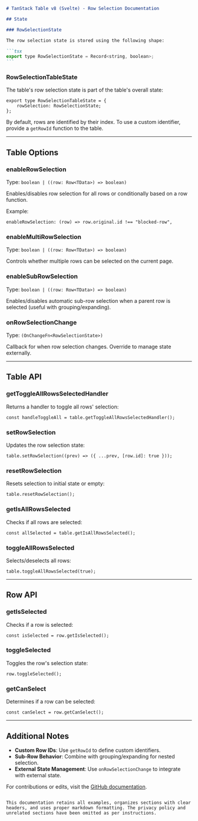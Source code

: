 ````markdown
# TanStack Table v8 (Svelte) - Row Selection Documentation

## State

### RowSelectionState

The row selection state is stored using the following shape:

```tsx
export type RowSelectionState = Record<string, boolean>;
```
````

### RowSelectionTableState

The table's row selection state is part of the table's overall state:

```tsx
export type RowSelectionTableState = {
	rowSelection: RowSelectionState;
};
```

By default, rows are identified by their index. To use a custom identifier, provide a `getRowId` function to the table.

---

## Table Options

### enableRowSelection

Type: `boolean | ((row: Row<TData>) => boolean)`

Enables/disables row selection for all rows or conditionally based on a row function.

Example:

```tsx
enableRowSelection: (row) => row.original.id !== "blocked-row",
```

### enableMultiRowSelection

Type: `boolean | ((row: Row<TData>) => boolean)`

Controls whether multiple rows can be selected on the current page.

### enableSubRowSelection

Type: `boolean | ((row: Row<TData>) => boolean)`

Enables/disables automatic sub-row selection when a parent row is selected (useful with grouping/expanding).

### onRowSelectionChange

Type: `(OnChangeFn<RowSelectionState>)`

Callback for when row selection changes. Override to manage state externally.

---

## Table API

### getToggleAllRowsSelectedHandler

Returns a handler to toggle all rows' selection:

```tsx
const handleToggleAll = table.getToggleAllRowsSelectedHandler();
```

### setRowSelection

Updates the row selection state:

```tsx
table.setRowSelection((prev) => ({ ...prev, [row.id]: true }));
```

### resetRowSelection

Resets selection to initial state or empty:

```tsx
table.resetRowSelection();
```

### getIsAllRowsSelected

Checks if all rows are selected:

```tsx
const allSelected = table.getIsAllRowsSelected();
```

### toggleAllRowsSelected

Selects/deselects all rows:

```tsx
table.toggleAllRowsSelected(true);
```

---

## Row API

### getIsSelected

Checks if a row is selected:

```tsx
const isSelected = row.getIsSelected();
```

### toggleSelected

Toggles the row's selection state:

```tsx
row.toggleSelected();
```

### getCanSelect

Determines if a row can be selected:

```tsx
const canSelect = row.getCanSelect();
```

---

## Additional Notes

- **Custom Row IDs**: Use `getRowId` to define custom identifiers.
- **Sub-Row Behavior**: Combine with grouping/expanding for nested selection.
- **External State Management**: Use `onRowSelectionChange` to integrate with external state.

For contributions or edits, visit the [GitHub documentation](https://github.com/TanStack/table).

```

This documentation retains all examples, organizes sections with clear headers, and uses proper markdown formatting. The privacy policy and unrelated sections have been omitted as per instructions.
```
